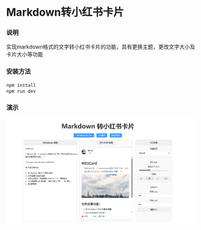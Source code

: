 # Markdown转小红书卡片

### 说明
实现markdown格式的文字转小红书卡片的功能，具有更换主题，更改文字大小及卡片大小等功能

### 安装方法

```
npm install
npm run dev
```

### 演示
![](https://raw.githubusercontent.com/xlwt2113/md2redbook_card/refs/heads/main/public/pic.png)
